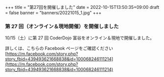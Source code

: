 +++
title = "第27回を開催しました"
date = 2022-10-15T13:50:35+09:00
draft = false
banner = "banners/20221015_1.jpg"
+++

### 第 27 回（オンライン＆現地開催）を開催しました

10/15（土）に第 27 回 CoderDojo 富谷をオンライン＆現地で開催しました。

詳しくは、こちらの Facebook ページをご確認ください[https://m.facebook.com/story.php?story_fbid=439493621668838&id=100068246111214](https://m.facebook.com/story.php?story_fbid=439493621668838&id=100068246111214)
